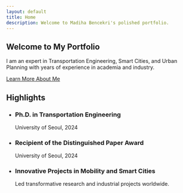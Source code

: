 ```yaml
---
layout: default
title: Home
description: Welcome to Madiha Bencekri's polished portfolio.
---
```


<section class="hero">
  <h1>Welcome to My Portfolio</h1>
  <p>
    I am an expert in Transportation Engineering, Smart Cities, and Urban Planning with years of experience in academia and industry.
  </p>
  <a href="about.html" class="btn">Learn More About Me</a>
</section>

<h2>Highlights</h2>
<ul>
  <li>
    <h3>Ph.D. in Transportation Engineering</h3>
    <p>University of Seoul, 2024</p>
  </li>
  <li>
    <h3>Recipient of the Distinguished Paper Award</h3>
    <p>University of Seoul, 2024</p>
  </li>
  <li>
    <h3>Innovative Projects in Mobility and Smart Cities</h3>
    <p>Led transformative research and industrial projects worldwide.</p>
  </li>
</ul>
